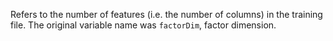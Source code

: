 Refers to the number of features (i.e. the number of columns) in the training file. The original variable name was `factorDim`, factor dimension.